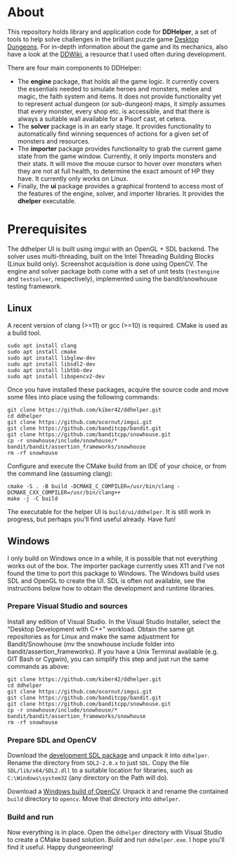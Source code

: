 # About

This repository holds library and application code for **DDHelper**, a set of tools to help solve challenges in the brilliant puzzle game [Desktop Dungeons](http://www.desktopdungeons.net/).  For in-depth information about the game and its mechanics, also have a look at the [DDWiki](http://www.qcfdesign.com/wiki/DesktopDungeons/index.php?title=Desktop_Dungeons), a resource that I used often during development.

There are four main components to DDHelper:

- The **engine** package, that holds all the game logic.  It currently covers the essentials needed to simulate heroes and monsters, melee and magic, the faith system and items.  It does not provide functionality yet to represent actual dungeon (or sub-dungeon) maps, it simply assumes that every monster, every shop etc. is accessible, and that there is always a suitable wall available for a Pisorf cast, et cetera.
- The **solver** package is in an early stage.  It provides functionality to automatically find winning sequences of actions for a given set of monsters and resources.
- The **importer** package provides functionality to grab the current game state from the game window.  Currently, it only imports monsters and their stats.  It will move the mouse cursor to hover over monsters when they are not at full health, to determine the exact amount of HP they have.  It currently only works on Linux.
- Finally, the **ui** package provides a graphical frontend to access most of the features of the engine, solver, and importer libraries.  It provides the **dhelper** executable.

# Prerequisites

The ddhelper UI is built using imgui with an OpenGL + SDL backend.  The solver uses multi-threading, built on the Intel Threading Building Blocks (Linux build only).  Screenshot acquisition is done using OpenCV.  The engine and solver package both come with a set of unit tests (`testengine` and `testsolver`, respectively), implemented using the bandit/snowhouse testing framework.

## Linux

A recent version of clang (>=11) or gcc (>=10) is required.  CMake is used as a build tool.

```
sudo apt install clang
sudo apt install cmake
sudo apt install libglew-dev
sudo apt install libsdl2-dev
sudo apt install libtbb-dev
sudo apt install libopencv2-dev
```

Once you have installed these packages, acquire the source code and move some files into place using the following commands:

```
git clone https://github.com/kiber42/ddhelper.git
cd ddhelper
git clone https://github.com/ocornut/imgui.git
git clone https://github.com/banditcpp/bandit.git
git clone https://github.com/banditcpp/snowhouse.git
cp -r snowhouse/include/snowhouse/* bandit/bandit/assertion_frameworks/snowhouse
rm -rf snowhouse
```

Configure and execute the CMake build from an IDE of your choice, or from the command line (assuming clang):

```
cmake -S . -B build -DCMAKE_C_COMPILER=/usr/bin/clang -DCMAKE_CXX_COMPILER=/usr/bin/clang++
make -j -C build
```

The executable for the helper UI is `build/ui/ddhelper`.  It is still work in progress, but perhaps you'll find useful already.  Have fun!

## Windows

I only build on Windows once in a while, it is possible that not everything works out of the box.  The importer package currently uses X11 and I've not found the time to port this package to Windows.  The Windows build uses SDL and OpenGL to create the UI.  SDL is often not available, see the instructions below how to obtain the development and runtime libraries.

### Prepare Visual Studio and sources
Install any edition of Visual Studio.  In the Visual Studio Installer, select the "Desktop Development with C++" workload.  Obtain the same git repositories as for Linux and make the same adjustment for Bandit/Snowhouse (mv the snowhouse include folder into bandit/assertion_frameworks).  If you have a Unix Terminal available (e.g. GIT Bash or Cygwin), you can simplify this step and just run the same commands as above:

```
git clone https://github.com/kiber42/ddhelper.git
cd ddhelper
git clone https://github.com/ocornut/imgui.git
git clone https://github.com/banditcpp/bandit.git
git clone https://github.com/banditcpp/snowhouse.git
cp -r snowhouse/include/snowhouse/* bandit/bandit/assertion_frameworks/snowhouse
rm -rf snowhouse
```

### Prepare SDL and OpenCV
Download the [development SDL package](https://www.libsdl.org/release/SDL2-devel-2.0.22-VC.zip) and unpack it into `ddhelper`.  Rename the directory from `SDL2-2.0.x` to just `SDL`.  Copy the file `SDL/lib/x64/SDL2.dll` to a suitable location for libraries, such as `C:\Windows\system32` (any directory on the Path will do).

Download a [Windows build of OpenCV](https://opencv.org/releases/).  Unpack it and rename the contained `build` directory to `opencv`.  Move that directory into `ddhelper`.

### Build and run
Now everything is in place.  Open the `ddhelper` directory with Visual Studio to create a CMake based solution.  Build and run `ddhelper.exe`.  I hope you'll find it useful.  Happy dungeoneering!
